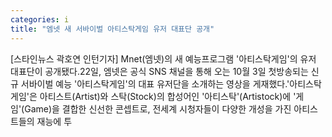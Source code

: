 ```yaml
---
categories: i
title: "엠넷 새 서바이벌 아티스탁게임 유저 대표단 공개"
---
```

[스타인뉴스 곽호연 인턴기자] Mnet(엠넷)의 새 예능프로그램 &#39;아티스탁게임&#39;의 유저 대표단이 공개됐다.22일, 엠넷은 공식 SNS 채널을 통해 오는 10월 3일 첫방송되는 신규 서바이벌 예능 &#39;아티스탁게임&#39;의 대표 유저단을 소개하는 영상을 게재했다.&#39;아티스탁 게임&#39;은 아티스트(Artist)와 스탁(Stock)의 합성어인 &#39;아티스탁&#39;(Artistock)에 &#39;게임&#39;(Game)을 결합한 신선한 콘셉트로, 전세계 시청자들이 다양한 개성을 가진 아티스트들의 재능에 투